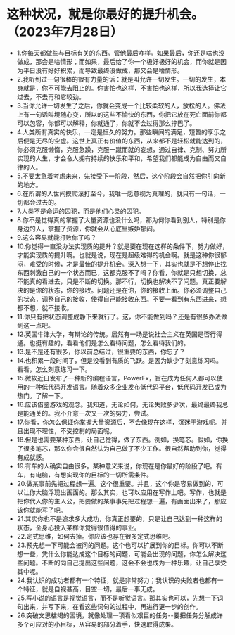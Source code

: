 # 这种状况，就是你最好的提升机会。（2023年7月28日） 

- 1.你每天都做些与目标有关的东西。管他最后咋样。如果最后，你还是啥也没做成，那会是啥情形；而如果，最后给了你一个极好极好的机会，而你就是因为平日没有好好积累，而导致最终没做成，那又会是啥情形。
- 2.我听到过一句很棒的很有力量的话：就是叫允许一切发生。一切的发生，本身就是，你不可能去阻止的。你害怕也这样，不害怕也这样，所以我选择让它过去，不去再和它较劲。
- 3.当你允许一切发生了之后，你就会变成一个比较柔软的人，放松的人。佛法上有一句话叫境随心变，所以的这些不愉快的东西，你把它放在死亡面前你都可以包容，你都可以解释，你就通了，你就不会过得那么拧巴了。
- 4.人类所有真实的快乐，一定是恒久的努力。那些瞬间的满足，短暂的享乐之后便是无尽的空虚。这世上真正有价值的东西，从来都不是轻松就能达到的，你必须克服懒惰，克服急躁，克服一蹴而就的妄想，通过自律、克制、努力所实现的人生，才会令人拥有持续的快乐和平和，希望我们都能成为自由而又自律的人。
- 5.不要太急着考虑未来，先接受下一阶段，然后，这个阶段会自然把你引向新的地方。
- 6.在所谓的人世间摸爬滚打至今，我唯一愿意视为真理的，就只有一句话，一切都会过去的。
- 7.人类不是命运的囚犯，而是他们心灵的囚犯。
- 8.你不是觉得真的掌握了大量资源也没什么吗，那为何你看到别人，特别是你身边的人，掌握了资源，你就会从心底里嫉妒郁闷。
- 9.这么容易就能打败你了吗？
- 10.你觉得一直没办法实现质的提升？就是要在现在这样的条件下，努力做好，才能实现质的提升啊。也就是说，现在是超级难得的机会啊。就是这种你很郁闷，难受的时候，才是最佳的提升机会。深入想一下，其实也就是不想停止找东西刺激自己的一个状态而已，这都克服不了吗？你看，你就是只想切换，总不能真的看进去，只是不断的切换。那不行，切换也解决不了问题。真正要解决的是你的状态，你的接收。问题还是在你，你的接收上面。你必须调整自己的状态，调整自己的接收，使得自己能接收东西。不要一看到有东西进来，想都不想，就不接收。
- 11.你只有把状态调整成静下来就行了。这，你不能做到吗？还是有很多办法做到这一点吧。
- 12.英国牛津大学，有辩论的传统。居然有一场是说社会主义在英国是否行得通。也挺有趣的，看看他们是怎么看待问题，怎么看待我们的。
- 13.是不是还有很多，你以前总结过，很重要的东西，你忘了？
- 14.也积累一段时间了，但是没看到有质的飞跃。是因为缺少了刻意练习吗。看看，怎么刻意练习一下。
- 15.微软近日发布了一种新的编程语言，PowerFx，旨在成为任何人都可以使用的一种低代码开发语言。随着众多企业发布低代码平台，低代码开发已成为热门。了解一下。
- 16.应该借鉴游戏的观念。我知道，无论如何，无论失败多少次，最终最终我总是能通关的。我不介意一次又一次的努力，尝试。
- 17.你看，你怎么保证你掌握大量资源后，不会像现在这样，沉迷于游戏呢。并且出现不理性，不受控制的局面呢。
- 18.但是也需要某种东西，让自己觉得，做了东西。例如，换笔芯。假如，你换了很多笔芯，那么你会很自然认为自己做了不少工作。很自然帮助到你，觉得有成就感。
- 19.有车的人确实自由很多。某种意义来说，你现在是你最好的阶段了吧。有车，有电脑，有想实现你的目标的一切所需条件。
- 20.做某事前先把过程想一遍。这个很重要。并且，这个你是容易做到的，可以让你大脑浮现出画面的。那么其实，也可以应用在写作上吧。写作，也就是把你代入你的主人公，把要做的某事事先把过程想一遍，有画面出来了，那应该你就能写了吧。
- 21.其实你也不是追求多大成功，你真正想要的，只是让自己达到一种这样的状态，全身心投入某样你觉得很值得的事业。
- 22.定式思维，如何去掉。你应该也存在很多定式思维吧。
- 23.预先想一下可能会被问的问题。这个也可以扩展到你的目标。你可以不断想一些，凭什么你能达成这个目标的问题，可能会出现的问题，你怎么解决这些问题。不断的向自己提出这些问题，这会不会也成为一种乐趣，让自己享受其中呢。
- 24.我认识的成功者都有一个特征，就是非常努力；我认识的失败者也都有一个特征，就是自视甚高，目空一切，最后一事无成。
- 25.写小说的语言是视觉语言，而不是听觉语言。那其实也可以，先想一下词句出来，并写下来，在看这些词句的过程中，再进行更一步的创作。
- 26.突破文思枯竭的困境，就像处理一项看似艰巨的任务--要把任务分解成许多个可应对的小目标，从容易的部分着手，快速取得成果。
